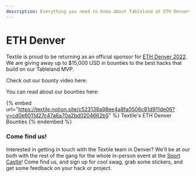 ```yaml
---
description: Everything you need to know about Tableland at ETH Denver 2022.
---
```


# ETH Denver

Textile is proud to be returning as an official sponsor for [ETH Denver 2022](https://www.ethdenver.com). We are giving away up to $15,000 USD in bounties to the best hacks that build on our Tableland MVP.

Check out our bounty video here:



You can read about our bounties here:

{% embed url="https://textile.notion.site/c523138a98ee4a8fa0506c81d911de06?v=cd0e6011d27c47a6a70a2bd0204662b5" %}
Textile's ETH Denver Bounties
{% endembed %}

### Come find us!

Interested in getting in touch with the Textile team in Denver? We'll be at our both with the rest of the gang for the whole in-person event at the [Sport Castle](https://goo.gl/maps/Fv7nzu7MXBKHJBKS7)! Come find us, and sign up for cool swag, grab some stickers, and get some feedback on your hack or project.

